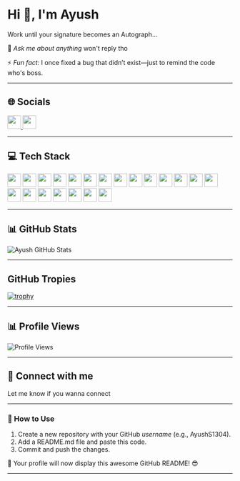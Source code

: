 # Hi 👋, I'm Ayush  
Work until your signature becomes an Autograph...

💬 *Ask me about anything*  won't reply tho

⚡ *Fun fact:*  I once fixed a bug that didn’t exist—just to remind the code who's boss.

---

## 🌐 Socials  

 <p align="left">
  <a href="(https://www.linkedin.com/in/ayush-sharma-6219352b1/)" target="_blank">
    <img src="https://img.shields.io/badge/LinkedIn-0077B5?style=flat&logo=linkedin&logoColor=white" height="30">
  </a>
  <a href="mailto:ayushsharma130408@gmail.com">
    <img src="https://img.shields.io/badge/Email-D14836?style=flat&logo=gmail&logoColor=white" height="30">
  </a>
</p>

---

## 💻 Tech Stack  

<p align="left">
  <img src="https://img.shields.io/badge/Java-%23ED8B00.svg?style=flat&logo=openjdk&logoColor=white" height="30">
  <img src="https://img.shields.io/badge/CSS3-%231572B6.svg?style=flat&logo=css3&logoColor=white" height="30">
  <img src="https://img.shields.io/badge/HTML5-%23E34F26.svg?style=flat&logo=html5&logoColor=white" height="30">
  <img src="https://img.shields.io/badge/Python-%2314354C.svg?style=flat&logo=python&logoColor=white" height="30">
  <img src="https://img.shields.io/badge/MySQL-%2300f.svg?style=flat&logo=mysql&logoColor=white" height="30">
  <img src="https://img.shields.io/badge/Canva-%2300C4CC.svg?style=flat&logo=canva&logoColor=white" height="30">
  <img src="https://img.shields.io/badge/JavaScript-%23F7DF1E.svg?style=flat&logo=javascript&logoColor=black" height="30">
  <img src="https://img.shields.io/badge/Figma-%23F24E1E.svg?style=flat&logo=figma&logoColor=white" height="30">
  <img src="https://img.shields.io/badge/Filmora-%2300BBA4.svg?style=flat&logo=filmora&logoColor=white" height="30">
  <img src="https://img.shields.io/badge/Overleaf-%2300C471.svg?style=flat&logo=overleaf&logoColor=white" height="30">
  <img src="https://img.shields.io/badge/React-%2361DAFB.svg?style=flat&logo=react&logoColor=black" height="30">
  <img src="https://img.shields.io/badge/Matplotlib-%23FF9800.svg?style=flat&logo=matplotlib&logoColor=white" height="30">
  <img src="https://img.shields.io/badge/NumPy-%23013243.svg?style=flat&logo=numpy&logoColor=white" height="30">
  <img src="https://img.shields.io/badge/Pandas-%23150458.svg?style=flat&logo=pandas&logoColor=white" height="30">
  <img src="https://img.shields.io/badge/Power%20BI-%23F2C811.svg?style=flat&logo=powerbi&logoColor=black" height="30">
  <img src="https://img.shields.io/badge/PyTorch-%23EE4C2C.svg?style=flat&logo=pytorch&logoColor=white" height="30">
  <img src="https://img.shields.io/badge/scikit--learn-%23F7931E.svg?style=flat&logo=scikitlearn&logoColor=white" height="30">
  <img src="https://img.shields.io/badge/SciPy-%230C55A5.svg?style=flat&logo=scipy&logoColor=white" height="30">
  <img src="https://img.shields.io/badge/TensorFlow-%23FF6F00.svg?style=flat&logo=tensorflow&logoColor=white" height="30">
  <img src="https://img.shields.io/badge/Streamlit-%23FF4B4B.svg?style=flat&logo=streamlit&logoColor=white" height="30">
 <img src="https://img.shields.io/badge/Flask-%23000.svg?style=flat&logo=flask&logoColor=white" height="30">
</p>

---

## 📊 GitHub Stats  

![Ayush GitHub Stats](https://github-readme-stats.vercel.app/api?username=AyushS1304&show_icons=true&theme=radical&count_private=true)  


--- 

## GitHub Tropies
[![trophy](https://github-profile-trophy.vercel.app/?username=AyushS1304&theme=gruvbox)](https://github.com/ryo-ma/github-profile-trophy)

---

## 📊 Profile Views  
![Profile Views](https://komarev.com/ghpvc/?username=AyushS1304&color=blue)  

---

## 🤝 Connect with me  
Let me know if you wanna connect

---

### 📌 How to Use  
1. Create a new repository with your GitHub *username* (e.g., AyushS1304).  
2. Add a README.md file and paste this code.  
3. Commit and push the changes.  

🚀 Your profile will now display this awesome GitHub README! 😎  

---
